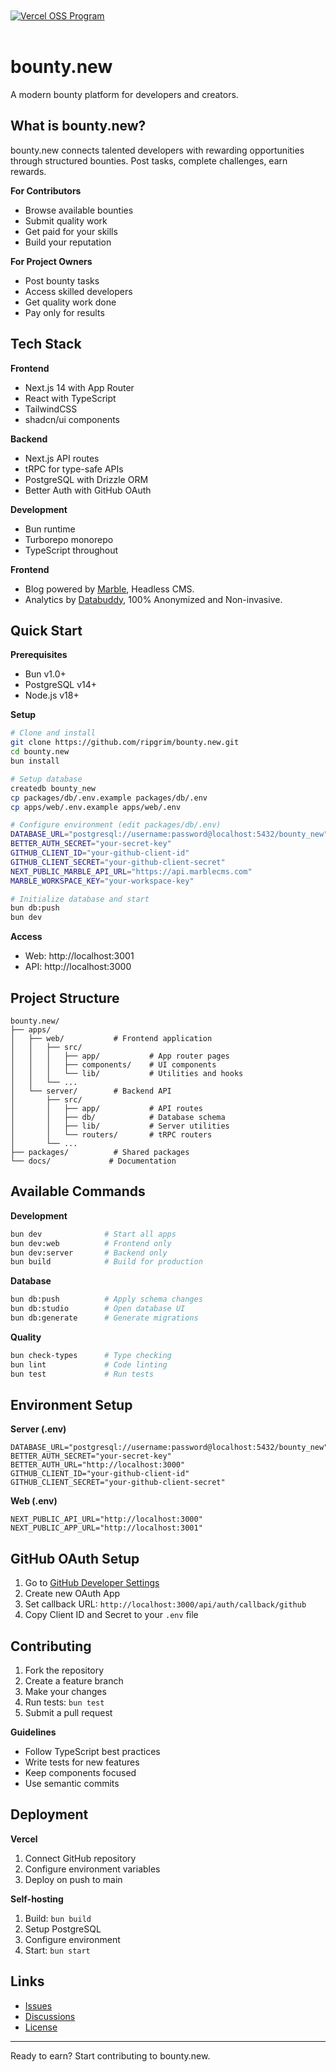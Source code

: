 <br />
<br />
<a href="https://vercel.com/oss">
  <img alt="Vercel OSS Program" src="https://vercel.com/oss/program-badge.svg" />
</a>
<br />
<br />


# bounty.new

A modern bounty platform for developers and creators.

## What is bounty.new?

bounty.new connects talented developers with rewarding opportunities through structured bounties. Post tasks, complete challenges, earn rewards.

**For Contributors**
- Browse available bounties
- Submit quality work
- Get paid for your skills
- Build your reputation

**For Project Owners**
- Post bounty tasks
- Access skilled developers
- Get quality work done
- Pay only for results

## Tech Stack

**Frontend**
- Next.js 14 with App Router
- React with TypeScript
- TailwindCSS
- shadcn/ui components

**Backend**
- Next.js API routes
- tRPC for type-safe APIs
- PostgreSQL with Drizzle ORM
- Better Auth with GitHub OAuth

**Development**
- Bun runtime
- Turborepo monorepo
- TypeScript throughout

**Frontend**
- Blog powered by [Marble](https://marblecms.com?utm_source=bountydotnew), Headless CMS.
- Analytics by [Databuddy](https://www.databuddy.cc?utm_source=bountydotnew), 100% Anonymized and Non-invasive.

## Quick Start

**Prerequisites**
- Bun v1.0+
- PostgreSQL v14+
- Node.js v18+

**Setup**

```bash
# Clone and install
git clone https://github.com/ripgrim/bounty.new.git
cd bounty.new
bun install

# Setup database
createdb bounty_new
cp packages/db/.env.example packages/db/.env
cp apps/web/.env.example apps/web/.env

# Configure environment (edit packages/db/.env)
DATABASE_URL="postgresql://username:password@localhost:5432/bounty_new"
BETTER_AUTH_SECRET="your-secret-key"
GITHUB_CLIENT_ID="your-github-client-id"
GITHUB_CLIENT_SECRET="your-github-client-secret"
NEXT_PUBLIC_MARBLE_API_URL="https://api.marblecms.com"
MARBLE_WORKSPACE_KEY="your-workspace-key"

# Initialize database and start
bun db:push
bun dev
```

**Access**
- Web: http://localhost:3001
- API: http://localhost:3000

## Project Structure

```
bounty.new/
├── apps/
│   ├── web/           # Frontend application
│   │   ├── src/
│   │   │   ├── app/           # App router pages
│   │   │   ├── components/    # UI components
│   │   │   └── lib/           # Utilities and hooks
│   │   └── ...
│   └── server/        # Backend API
│       ├── src/
│       │   ├── app/           # API routes
│       │   ├── db/            # Database schema
│       │   ├── lib/           # Server utilities
│       │   └── routers/       # tRPC routers
│       └── ...
├── packages/          # Shared packages
└── docs/             # Documentation
```

## Available Commands

**Development**
```bash
bun dev              # Start all apps
bun dev:web          # Frontend only
bun dev:server       # Backend only
bun build            # Build for production
```

**Database**
```bash
bun db:push          # Apply schema changes
bun db:studio        # Open database UI
bun db:generate      # Generate migrations
```

**Quality**
```bash
bun check-types      # Type checking
bun lint             # Code linting
bun test             # Run tests
```

## Environment Setup

**Server (.env)**
```env
DATABASE_URL="postgresql://username:password@localhost:5432/bounty_new"
BETTER_AUTH_SECRET="your-secret-key"
BETTER_AUTH_URL="http://localhost:3000"
GITHUB_CLIENT_ID="your-github-client-id"
GITHUB_CLIENT_SECRET="your-github-client-secret"
```

**Web (.env)**
```env
NEXT_PUBLIC_API_URL="http://localhost:3000"
NEXT_PUBLIC_APP_URL="http://localhost:3001"
```

## GitHub OAuth Setup

1. Go to [GitHub Developer Settings](https://github.com/settings/developers)
2. Create new OAuth App
3. Set callback URL: `http://localhost:3000/api/auth/callback/github`
4. Copy Client ID and Secret to your `.env` file

## Contributing

1. Fork the repository
2. Create a feature branch
3. Make your changes
4. Run tests: `bun test`
5. Submit a pull request

**Guidelines**
- Follow TypeScript best practices
- Write tests for new features
- Keep components focused
- Use semantic commits

## Deployment

**Vercel**
1. Connect GitHub repository
2. Configure environment variables
3. Deploy on push to main

**Self-hosting**
1. Build: `bun build`
2. Setup PostgreSQL
3. Configure environment
4. Start: `bun start`

## Links

- [Issues](https://github.com/ripgrim/bounty.new/issues)
- [Discussions](https://github.com/ripgrim/bounty.new/discussions)
- [License](LICENSE)

---

Ready to earn? Start contributing to bounty.new.